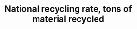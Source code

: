 ---
data_non_statistical: true
goal_meta_link: http://unstats.un.org/sdgs/files/metadata-compilation/Metadata-Goal-12.pdf
goal_meta_link_page: 8
graph: null
graph_status_notes: unk
graph_title: National recycling rate, tons of material recycled
graph_type: null
graph_type_description: null
has_metadata: false
indicator: 12.5.1
indicator_name: National recycling rate, tons of material recycled
indicator_variable: null
layout: indicator
permalink: /12-5-1/
published: true
reporting_status: notstarted
sdg_goal: 12
source_active_1: true
source_notes_1: null
source_title_1: null
target: By 2030, substantially reduce waste generation through prevention, reduction,
  recycling and reuse.
target_id: '12.5'
title: National recycling rate, tons of material recycled
un_custodial_agency: 'UNSD, UNEP (Partnering Agencies: OECD< Eurostat)'
un_designated_tier: '3'
variable_description: null
variable_notes: null
---